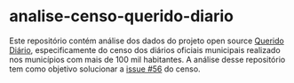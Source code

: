 # analise-censo-querido-diario
Este repositório contém análise dos dados do projeto open source [Querido Diário](https://queridodiario.ok.org.br/), especificamente do censo dos diários oficiais municipais realizado nos municípios com mais de 100 mil habitantes. A análise desse repositório tem como objetivo solucionar a [issue #56](https://github.com/okfn-brasil/censo-querido-diario/issues/56) do censo.
